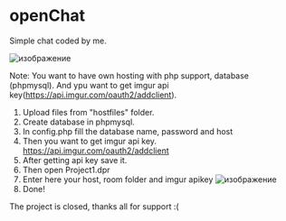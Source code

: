 # openChat
Simple chat coded by me.

![изображение](https://user-images.githubusercontent.com/66429886/135591337-9eb8d754-2dc8-49b9-ae91-afcecdfb3d17.png)


Note: You want to have own hosting with php support, database (phpmysql). And ypu want to get imgur api key(https://api.imgur.com/oauth2/addclient).

1. Upload files from "hostfiles" folder.
2. Create database in phpmysql.
3. In config.php fill the database name, password and host
4. Then you want to get imgur api key. https://api.imgur.com/oauth2/addclient
5. After getting api key save it.
6. Then open Project1.dpr
7. Enter here your host, room folder and imgur apikey 
![изображение](https://user-images.githubusercontent.com/66429886/135592399-f81c0e98-cb87-4cef-a101-b8e649532967.png)
8. Done!

The project is closed, thanks all for support :(
